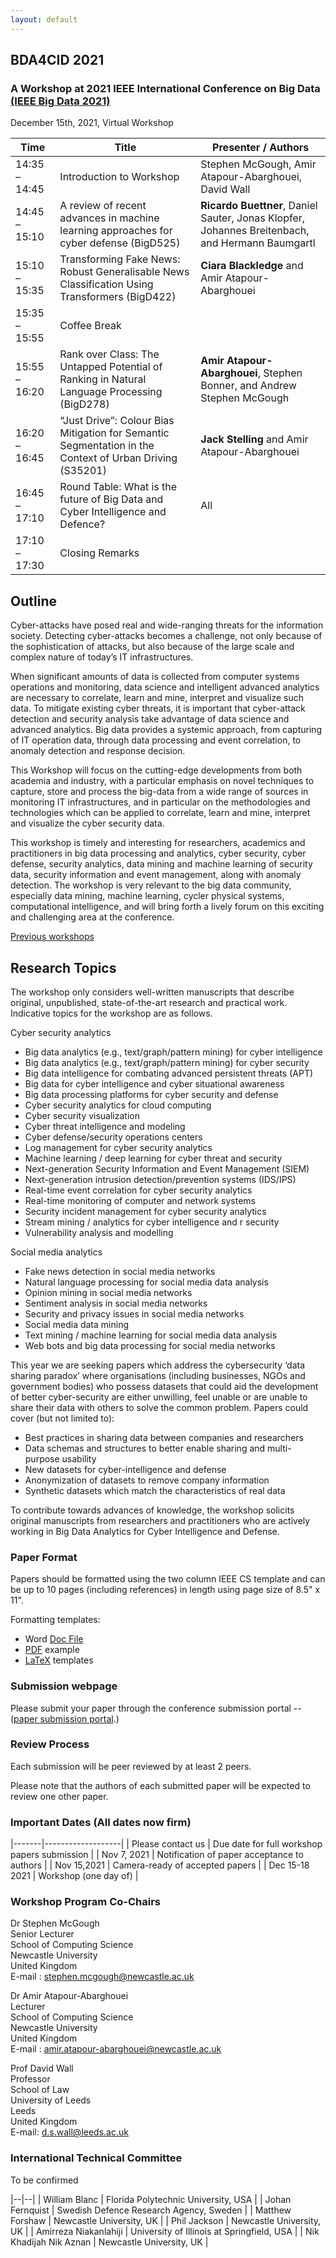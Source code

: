 ```yaml
---
layout: default
---
```

## BDA4CID 2021 

### A Workshop at 2021 IEEE International Conference on Big Data [(IEEE Big Data 2021)](http://bigdataieee.org/BigData2021/)
December 15th, 2021, Virtual Workshop

| Time    | Title               | Presenter / Authors | 
| ------- | ------------------- | --------------------|
| 14:35 – 14:45 | Introduction to Workshop | Stephen McGough, Amir Atapour-Abarghouei, David Wall |
| 14:45 – 15:10 | A review of recent advances in machine learning approaches for cyber defense (BigD525) | __Ricardo Buettner__, Daniel Sauter, Jonas Klopfer, Johannes Breitenbach, and Hermann Baumgartl | 
| 15:10 – 15:35 | Transforming Fake News: Robust Generalisable News Classification Using Transformers (BigD422) | __Ciara Blackledge__ and Amir Atapour-Abarghouei |
| 15:35 – 15:55 | Coffee Break ||
| 15:55 – 16:20 | Rank over Class: The Untapped Potential of Ranking in Natural Language Processing (BigD278) | __Amir Atapour-Abarghouei__, Stephen Bonner, and Andrew Stephen McGough | 
| 16:20 – 16:45 | “Just Drive”: Colour Bias Mitigation for Semantic Segmentation in the Context of Urban Driving (S35201) | __Jack Stelling__ and Amir Atapour-Abarghouei |
| 16:45 – 17:10 | Round Table: What is the future of Big Data and Cyber Intelligence and Defence? | All |
| 17:10 – 17:30 | Closing Remarks | |

## Outline

Cyber-attacks have posed real and wide-ranging threats for the information society. Detecting cyber-attacks becomes a challenge, not only because of the sophistication of attacks, but also because of the large scale and complex nature of today’s IT infrastructures.

When significant amounts of data is collected from computer systems operations and monitoring, data science and intelligent advanced analytics are necessary to correlate, learn and mine, interpret and visualize such data. To mitigate existing cyber threats, it is important that cyber-attack detection and security analysis take advantage of data science and advanced analytics. Big data provides a systemic approach, from capturing of IT operation data, through data processing and event correlation, to anomaly detection and response decision.

This Workshop will focus on the cutting-edge developments from both academia and industry, with a particular emphasis on novel techniques to capture, store and process the big-data from a wide range of sources in monitoring IT infrastructures, and in particular on the methodologies and technologies which can be applied to correlate, learn and mine, interpret and visualize the cyber security data.

This workshop is timely and interesting for researchers, academics and practitioners in big data processing and analytics, cyber security, cyber defense, security analytics, data mining and machine learning of security data, security information and event management, along with anomaly detection. The workshop is very relevant to the big data community, especially data mining, machine learning, cycler physical systems, computational intelligence, and will bring forth a lively forum on this exciting and challenging area at the conference.

[Previous workshops](Previous)

## Research Topics

The workshop only considers well-written manuscripts that describe original, unpublished, state-of-the-art research and practical work. Indicative topics for the workshop are as follows.

Cyber security analytics
* Big data analytics (e.g., text/graph/pattern mining) for cyber intelligence
* Big data analytics (e.g., text/graph/pattern mining) for cyber security
* Big data intelligence for combating advanced persistent threats (APT)
* Big data for cyber intelligence and cyber situational awareness
* Big data processing platforms for cyber security and defense
* Cyber security analytics for cloud computing
* Cyber security visualization
* Cyber threat intelligence and modeling
* Cyber defense/security operations centers
* Log management for cyber security analytics
* Machine learning / deep learning for cyber threat and security
* Next-generation Security Information and Event Management (SIEM)
* Next-generation intrusion detection/prevention systems (IDS/IPS)
* Real-time event correlation for cyber security analytics
* Real-time monitoring of computer and network systems
* Security incident management for cyber security analytics
* Stream mining / analytics for cyber intelligence and r security
* Vulnerability analysis and modelling

Social media analytics
* Fake news detection in social media networks
* Natural language processing for social media data analysis
* Opinion mining in social media networks
* Sentiment analysis in social media networks
* Security and privacy issues in social media networks
* Social media data mining
* Text mining / machine learning for social media data analysis
* Web bots and big data processing for social media networks

This year we are seeking papers which address the cybersecurity ‘data sharing paradox’ where organisations (including businesses, NGOs and government bodies) who possess datasets that could aid the development of better cyber-security are either unwilling, feel unable or are unable to share their data with others to solve the common problem. Papers could cover (but not limited to):
* Best practices in sharing data between companies and researchers
* Data schemas and structures to better enable sharing and multi-purpose usability
* New datasets for cyber-intelligence and defense
* Anonymization of datasets to remove company information
* Synthetic datasets which match the characteristics of real data

To contribute towards advances of knowledge, the workshop solicits original manuscripts from researchers and practitioners who are actively working in Big Data Analytics for Cyber Intelligence and Defense.

### Paper Format

Papers should be formatted using the two column IEEE CS template and can be up to 10 pages (including references) in length using page size of 8.5" x 11".

Formatting templates:
 * Word [Doc File](http://bigdataieee.org/BigData2019/files/Conference-template-letter.doc)
 * [PDF](http://bigdataieee.org/BigData2019/files/IEEEtran_HOWTO.pdf) example
 * [LaTeX](http://bigdataieee.org/BigData2019/files/Conference-LaTeX-template_7-9-18.zip) templates

### Submission webpage

Please submit your paper through the conference submission portal -- ([paper submission portal](https://wi-lab.com/cyberchair/2021/bigdata21/scripts/submit.php?subarea=S35&undisplay_detail=1&wh=/cyberchair/2021/bigdata21/scripts/ws_submit.php).)

### Review Process

Each submission will be peer reviewed by at least 2 peers.

Please note that the authors of each submitted paper will be expected to review one other paper.

### Important Dates (All dates now firm)

|-------|-------------------|
| Please contact us | Due date for full workshop papers submission |
| Nov 7, 2021 |  Notification of paper acceptance to authors |
| Nov 15,2021 | Camera-ready of accepted papers |
| Dec 15-18 2021 | Workshop (one day of) |

### Workshop Program Co-Chairs

Dr Stephen McGough  
Senior Lecturer  
School of Computing Science  
Newcastle University  
United Kingdom  
E-mail : <stephen.mcgough@newcastle.ac.uk>

Dr Amir Atapour-Abarghouei  
Lecturer  
School of Computing Science  
Newcastle University  
United Kingdom  
E-mail : <amir.atapour-abarghouei@newcastle.ac.uk>

Prof David Wall   
Professor   
School of Law   
University of Leeds   
Leeds   
United Kingdom   
E-mail: <d.s.wall@leeds.ac.uk>   

### International Technical Committee

To be confirmed

|--|--|
| William Blanc | Florida Polytechnic University, USA |
| Johan Fernquist | Swedish Defence Research Agency, Sweden |
| Matthew Forshaw | Newcastle University, UK |
| Phil Jackson | Newcastle University, UK |
| Amirreza Niakanlahiji | University of Illinois at Springfield, USA |
| Nik Khadijah Nik Aznan | Newcastle University, UK |

